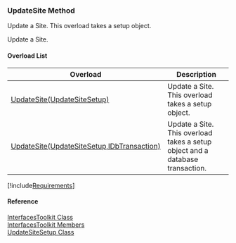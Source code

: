 ﻿### UpdateSite Method

Update a Site. This overload takes a setup object.

Update a Site.

#### Overload List

| Overload | Description |
| --- | --- |
| [UpdateSite(UpdateSiteSetup)](FChoice.Toolkits.Clarify~FChoice.Toolkits.Clarify.Interfaces.InterfacesToolkit~UpdateSite(UpdateSiteSetup).md) | Update a Site. This overload takes a setup object.   |
| [UpdateSite(UpdateSiteSetup,IDbTransaction)](FChoice.Toolkits.Clarify~FChoice.Toolkits.Clarify.Interfaces.InterfacesToolkit~UpdateSite(UpdateSiteSetup,IDbTransaction).md) | Update a Site. This overload takes a setup object and a database transaction.   |

[!include[Requirements](../partials/requirements.md)]



#### Reference

[InterfacesToolkit Class](FChoice.Toolkits.Clarify~FChoice.Toolkits.Clarify.Interfaces.InterfacesToolkit.md)  
[InterfacesToolkit Members](FChoice.Toolkits.Clarify~FChoice.Toolkits.Clarify.Interfaces.InterfacesToolkit_members.md)  
[UpdateSiteSetup Class](FChoice.Toolkits.Clarify~FChoice.Toolkits.Clarify.Interfaces.UpdateSiteSetup.md)